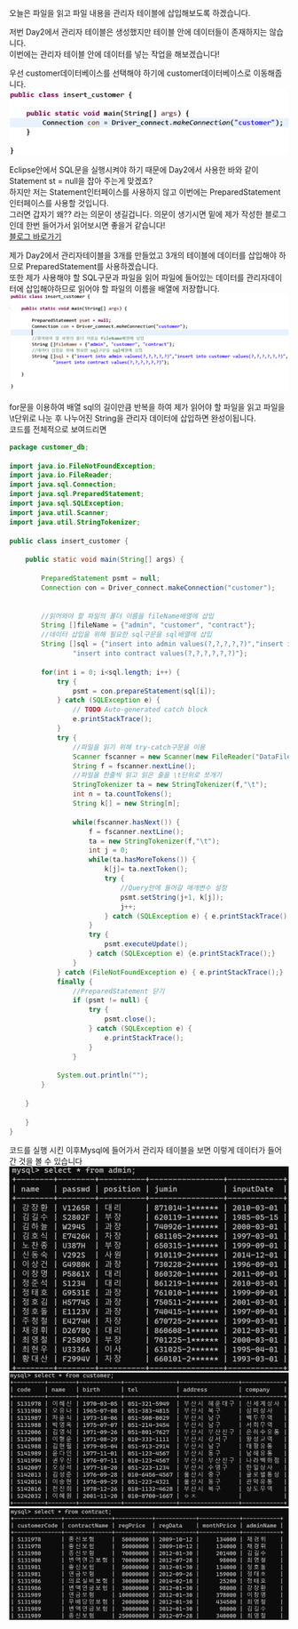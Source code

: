 오늘은 파일을 읽고 파일 내용을 관리자 테이블에 삽입해보도록 하겠습니다.<br>

저번 Day2에서 관리자 테이블은 생성했지만 테이블 안에 데이터들이 존재하지는 않습니다.<br>
이번에는 관리자 테이블 안에 데이터를 넣는 작업을 해보겠습니다!<br>

우선 customer데이터베이스를 선택해야 하기에 customer데이터베이스로 이동해줍니다.<br>
![실행 결과](https://github.com/junhyeok1667/JDBC-PROJECT-insurance-/blob/main/Day3/img.png)


Eclipse안에서 SQL문을 실행시켜야 하기 때문에 Day2에서 사용한 바와 같이 Statement st = null을 잡아 주는게 맞겠죠?<br>
하지만 저는 Statement인터페이스를 사용하지 않고 이번에는 PreparedStatement 인터페이스를 사용할 것입니다.<br>
그러면 갑자기 왜?? 라는 의문이 생길겁니다. 의문이 생기시면 밑에 제가 작성한 블로그인데 한번 들어가서 읽어보시면 좋을거 같습니다!<br>
[블로그 바로가기](https://chillysugar-study.tistory.com/1)


제가 Day2에서 관리자테이블을 3개를 만들었고 3개의 테이블에 데이터를 삽입해야 하므로 PreparedStatement를 사용하겠습니다.<br>
또한 제가 사용해야 할 SQL구문과 파일을 읽어 파일에 들어있는 데이터를 관리자데이터에 삽입해야하므로 읽어야 할 파일의 이름을 배열에 저장합니다.<br>
![실행 결과](https://github.com/junhyeok1667/JDBC-PROJECT-insurance-/blob/main/Day3/img_1.png)


for문을 이용하여 배열 sql의 길이만큼 반복을 하여 제가 읽어야 할 파일을 읽고 파일을 \t단위로 나눈 후 나누어진 String을 관리자 데이터에 삽입하면 완성이됩니다.<br>
코드를 전체적으로 보여드리면 
```java
package customer_db;

import java.io.FileNotFoundException;
import java.io.FileReader;
import java.sql.Connection;
import java.sql.PreparedStatement;
import java.sql.SQLException;
import java.util.Scanner;
import java.util.StringTokenizer;

public class insert_customer {

	public static void main(String[] args) {
		
		PreparedStatement psmt = null;
		Connection con = Driver_connect.makeConnection("customer");
		
		
		//읽어와야 할 파일의 폴더 이름을 fileName배열에 삽입
		String []fileName = {"admin", "customer", "contract"};
		//데이터 삽입을 위해 필요한 sql구문을 sql배열에 삽입
		String []sql = {"insert into admin values(?,?,?,?,?)","insert into customer values(?,?,?,?,?,?)",
				"insert into contract values(?,?,?,?,?,?)"};
		
		for(int i = 0; i<sql.length; i++) {
			try {
				psmt = con.prepareStatement(sql[i]);
			} catch (SQLException e) {
				// TODO Auto-generated catch block
				e.printStackTrace();
			}
			try {
				//파일을 읽기 위해 try-catch구문을 이용
				Scanner fscanner = new Scanner(new FileReader("DataFiles/"+fileName[i]+".txt"));
				String f = fscanner.nextLine();
				//파일을 한줄씩 읽고 읽은 줄을 \t단위로 쪼개기
				StringTokenizer ta = new StringTokenizer(f,"\t");
				int n = ta.countTokens();
				String k[] = new String[n];
				
				while(fscanner.hasNext()) {
					f = fscanner.nextLine();
					ta = new StringTokenizer(f,"\t");
					int j = 0;
					while(ta.hasMoreTokens()) {
						k[j]= ta.nextToken();
						try {
							//Query안에 들어갈 매개변수 설정
							psmt.setString(j+1, k[j]);
							j++;
						} catch (SQLException e) { e.printStackTrace();}
					}
					try {
						psmt.executeUpdate();
					} catch (SQLException e) {e.printStackTrace();}
				}
			} catch (FileNotFoundException e) { e.printStackTrace();}
			finally {
		        //PreparedStatement 닫기
		        if (psmt != null) {
		            try {
		                psmt.close();
		            } catch (SQLException e) {
		                e.printStackTrace();
		            }
		        }

			System.out.println("");
		}
		
	}

	}
}
```
코드를 실행 시킨 이후Mysql에 들어가서 관리자 테이블을 보면 이렇게 데이터가 들어간 것을 볼 수 있습니다<br>
![실행 결과](https://github.com/junhyeok1667/JDBC-PROJECT-insurance-/blob/main/Day3/img_2.png)
![실행 결과](https://github.com/junhyeok1667/JDBC-PROJECT-insurance-/blob/main/Day3/img_3.png)
![실행 결과](https://github.com/junhyeok1667/JDBC-PROJECT-insurance-/blob/main/Day3/img_4.png)
 
